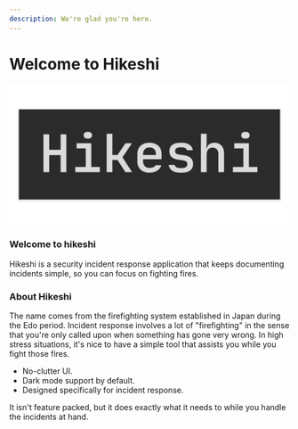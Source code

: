 ```yaml
---
description: We're glad you're here.
---
```


# Welcome to Hikeshi



![](../.gitbook/assets/hikeshi.png)

### Welcome to hikeshi

Hikeshi is a security incident response application that keeps documenting incidents simple, so you can focus on fighting fires.

### About Hikeshi

The name comes from the firefighting system established in Japan during the Edo period. Incident response involves a lot of "firefighting" in the sense that you're only called upon when something has gone very wrong. In high stress situations, it's nice to have a simple tool that assists you while you fight those fires.

* No-clutter UI.
* Dark mode support by default.
* Designed specifically for incident response.

It isn't feature packed, but it does exactly what it needs to while you handle the incidents at hand.

